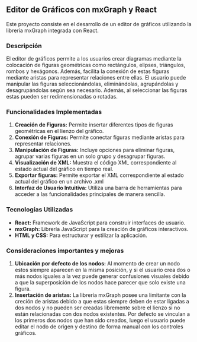 ## Editor de Gráficos con mxGraph y React

Este proyecto consiste en el desarrollo de un editor de gráficos utilizando la librería mxGraph integrada con React.

### Descripción

El editor de gráficos permite a los usuarios crear diagramas mediante la colocación de figuras geométricas como rectángulos, elipses, triángulos, rombos y hexágonos. Además, facilita la conexión de estas figuras mediante aristas para representar relaciones entre ellas. El usuario puede manipular las figuras seleccionándolas, eliminándolas, agrupándolas y desagrupándolas según sea necesario. Además, al seleccionar las figuras estas pueden ser redimensionadas o rotadas.

### Funcionalidades Implementadas

1. **Creación de Figuras:** Permite insertar diferentes tipos de figuras geométricas en el lienzo del gráfico.
2. **Conexión de Figuras:** Permite conectar figuras mediante aristas para representar relaciones.
3. **Manipulación de Figuras:** Incluye opciones para eliminar figuras, agrupar varias figuras en un solo grupo y desagrupar figuras.
4. **Visualización de XML:** Muestra el código XML correspondiente al estado actual del gráfico en tiempo real.
5. **Exportar figuras:** Permite exportar el XML correspondiente al estado actual del gráfico en un archivo .xml
6. **Interfaz de Usuario Intuitiva:** Utiliza una barra de herramientas para acceder a las funcionalidades principales de manera sencilla.

### Tecnologías Utilizadas

- **React:** Framework de JavaScript para construir interfaces de usuario.
- **mxGraph:** Librería JavaScript para la creación de gráficos interactivos.
- **HTML y CSS:** Para estructurar y estilizar la aplicación.

### Consideraciones importantes y mejoras

1. **Ubicación por defecto de los nodos:** Al momento de crear un nodo estos siempre aparecen en la misma posición, y si el usuario crea dos o más nodos iguales a la vez puede generar confusiones visuales debido a que la superposición de los nodos hace parecer que solo existe una figura.
2. **Insertación de aristas:** La librería mxGraph posee una limitante con la creción de aristas debido a que estas siempre deben de estar ligadas a dos nodos y no pueden ser creadas libremente sobre el lienzo si no están relacionadas con dos nodos existentes. Por defecto se vinculan a los primeros dos nodos que han sido creados, luego el usuario puede editar el nodo de origen y destino de forma manual con los controles gráficos.
